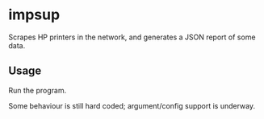 # impsup

Scrapes HP printers in the network, and generates a JSON report of some data.

## Usage

Run the program.

Some behaviour is still hard coded; argument/config support is underway.
